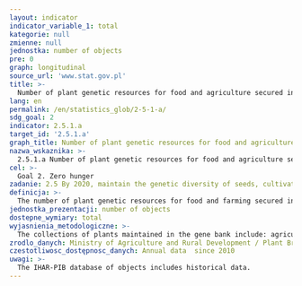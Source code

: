 ```yaml
---
layout: indicator
indicator_variable_1: total
kategorie: null
zmienne: null
jednostka: number of objects
pre: 0
graph: longitudinal
source_url: 'www.stat.gov.pl'
title: >-
  Number of plant genetic resources for food and agriculture secured in gene banks collections (as of 31.XII)
lang: en
permalink: /en/statistics_glob/2-5-1-a/
sdg_goal: 2
indicator: 2.5.1.a
target_id: '2.5.1.a'
graph_title: Number of plant genetic resources for food and agriculture secured in gene banks collections (as of 31.XII)
nazwa_wskaznika: >-
  2.5.1.a Number of plant genetic resources for food and agriculture secured in gene banks collections (as of 31.XII)
cel: >-
  Goal 2. Zero hunger
zadanie: 2.5 By 2020, maintain the genetic diversity of seeds, cultivated plants and farmed and domesticated animals and their related wild species, including through soundly managed and diversified seed and plant banks at the national, regional and international levels, and promote access to and fair and equitable sharing of benefits arising from the utilization of genetic resources and associated traditional knowledge, as internationally agreed.
definicja: >-
  The number of plant genetic resources for food and farming secured in the gene banks collections, stored in generative form - in seed form and in vegetative form - in the form of field plantations, in vitro cultures,mocrobulbes, etc.
jednostka_prezentacji: number of objects
dostepne_wymiary: total
wyjasnienia_metodologiczne: >-
  The collections of plants maintained in the gene bank include: agricultural crops (cereals, root crops, special, herbage plants, fodder crops, energy and reclamation crops, small leguminous plants, marginal legumes), vegetable and orchard plants (including root stocks of seed trees, root stocks of stone trees, berry plants), honey and decorative plants.The indicator is calculated on the basis of the database containing the number of objects associated data. Information is available at: http://egiset.ihar.edu.pl/index.aspx?lang=en-GB of IHAR-PIB. The database includes resources stored in the gene bank collections, in various forms, located at IHAR Radzików (central seed storage) and in a number of other institutions, including the Institute of Horticulture in Skierniewice, the Arboretum and the Department of Physiography in Bolestraszyce  Polish Academy of Sciences Botanical Garden – Center for Biological Diversity Conservation in Powsin  Warsaw University of Life Sciences - SGGW  Poznan University of Life Sciences  Society of Friends of the Lower Vistula River in Gruczno  Plant Breeding of Poznań LLC in Tulce  Institute of Natural Fibres and Medicinal Plants in Poznań  Institute of Soil Science and Plant Cultivation - NRI in Puławy.
zrodlo_danych: Ministry of Agriculture and Rural Development / Plant Breeding and Acclimatization Institute - NRI in Radzików / Research Institute of Horticulture in Skierniewice
czestotliwosc_dostępnosc_danych: Annual data  since 2010
uwagi: >-
  The IHAR-PIB database of objects includes historical data.
---
```


